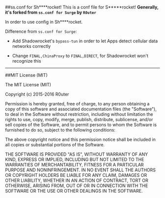 ##ss.conf for Sh****rocket!
This is a conf file for S*****rocket!
**Generally, it's forked from `ss.conf for Surge` by `R0uter`**

In order to use config in Sh****rocket.

Difference from `ss.conf for Surge`:

- Add Shadowrocket's `bypass-tun` in order to let Apps detect cellular data networks correctly

- Change `FINAL,ChinaProxy` to `FINAL,DIRECT`, for Shadowrocket won't recognize this

-----

##MIT License (MIT)

The MIT License (MIT)

Copyright (c) 2015-2016 R0uter

Permission is hereby granted, free of charge, to any person obtaining a copy
of this software and associated documentation files (the "Software"), to deal
in the Software without restriction, including without limitation the rights
to use, copy, modify, merge, publish, distribute, sublicense, and/or sell
copies of the Software, and to permit persons to whom the Software is
furnished to do so, subject to the following conditions:

The above copyright notice and this permission notice shall be included in all
copies or substantial portions of the Software.

THE SOFTWARE IS PROVIDED "AS IS", WITHOUT WARRANTY OF ANY KIND, EXPRESS OR
IMPLIED, INCLUDING BUT NOT LIMITED TO THE WARRANTIES OF MERCHANTABILITY,
FITNESS FOR A PARTICULAR PURPOSE AND NONINFRINGEMENT. IN NO EVENT SHALL THE
AUTHORS OR COPYRIGHT HOLDERS BE LIABLE FOR ANY CLAIM, DAMAGES OR OTHER
LIABILITY, WHETHER IN AN ACTION OF CONTRACT, TORT OR OTHERWISE, ARISING FROM,
OUT OF OR IN CONNECTION WITH THE SOFTWARE OR THE USE OR OTHER DEALINGS IN THE
SOFTWARE.

